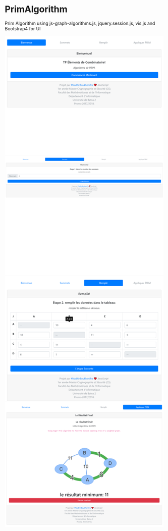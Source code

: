 # PrimAlgorithm
Prim Algorithm using js-graph-algorithms.js, jquery.session.js, vis.js and Bootstrap4 for UI

![الصورة الأولى](https://raw.githubusercontent.com/NadhirBoukhenifra/PrimAlgorithm/master/demo/1.png)
![الصورة الأولى](https://raw.githubusercontent.com/NadhirBoukhenifra/PrimAlgorithm/master/demo/2.png)
![الصورة الأولى](https://raw.githubusercontent.com/NadhirBoukhenifra/PrimAlgorithm/master/demo/3.png)
![الصورة الأولى](https://raw.githubusercontent.com/NadhirBoukhenifra/PrimAlgorithm/master/demo/4.png)
